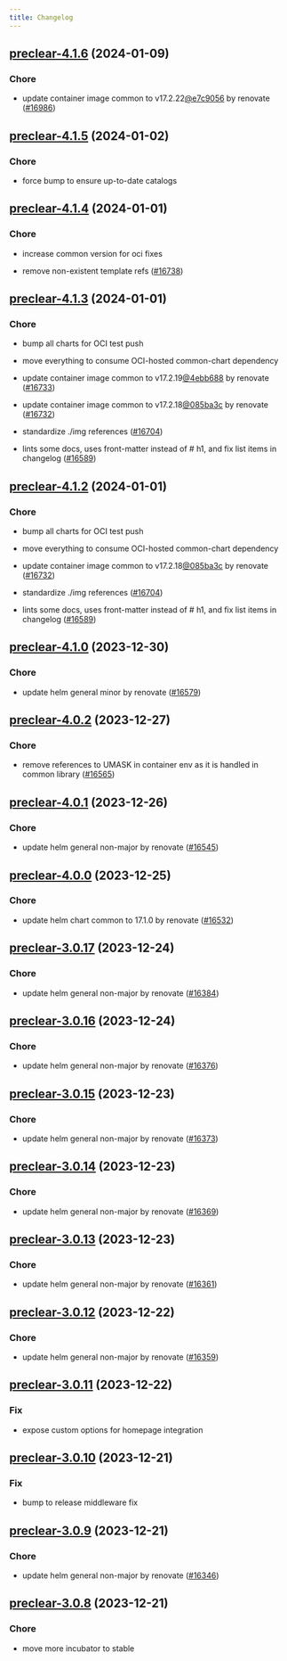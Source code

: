```yaml
---
title: Changelog
---
```




## [preclear-4.1.6](https://github.com/truecharts/charts/compare/preclear-4.1.5...preclear-4.1.6) (2024-01-09)

### Chore



- update container image common to v17.2.22[@e7c9056](https://github.com/e7c9056) by renovate ([#16986](https://github.com/truecharts/charts/issues/16986))


## [preclear-4.1.5](https://github.com/truecharts/charts/compare/preclear-4.1.4...preclear-4.1.5) (2024-01-02)

### Chore



- force bump to ensure up-to-date catalogs


## [preclear-4.1.4](https://github.com/truecharts/charts/compare/preclear-4.1.3...preclear-4.1.4) (2024-01-01)

### Chore



- increase common version for oci fixes

- remove non-existent template refs ([#16738](https://github.com/truecharts/charts/issues/16738))


## [preclear-4.1.3](https://github.com/truecharts/charts/compare/preclear-4.1.0...preclear-4.1.3) (2024-01-01)

### Chore



- bump all charts for OCI test push

- move everything to consume OCI-hosted common-chart dependency

- update container image common to v17.2.19[@4ebb688](https://github.com/4ebb688) by renovate ([#16733](https://github.com/truecharts/charts/issues/16733))

- update container image common to v17.2.18[@085ba3c](https://github.com/085ba3c) by renovate ([#16732](https://github.com/truecharts/charts/issues/16732))

- standardize ./img references ([#16704](https://github.com/truecharts/charts/issues/16704))

- lints some docs, uses front-matter instead of # h1, and fix list items in changelog ([#16589](https://github.com/truecharts/charts/issues/16589))


## [preclear-4.1.2](https://github.com/truecharts/charts/compare/preclear-4.1.0...preclear-4.1.2) (2024-01-01)

### Chore



- bump all charts for OCI test push

- move everything to consume OCI-hosted common-chart dependency

- update container image common to v17.2.18[@085ba3c](https://github.com/085ba3c) by renovate ([#16732](https://github.com/truecharts/charts/issues/16732))

- standardize ./img references ([#16704](https://github.com/truecharts/charts/issues/16704))

- lints some docs, uses front-matter instead of # h1, and fix list items in changelog ([#16589](https://github.com/truecharts/charts/issues/16589))
## [preclear-4.1.0](https://github.com/truecharts/charts/compare/preclear-4.0.2...preclear-4.1.0) (2023-12-30)

### Chore

- update helm general minor by renovate ([#16579](https://github.com/truecharts/charts/issues/16579))

## [preclear-4.0.2](https://github.com/truecharts/charts/compare/preclear-4.0.1...preclear-4.0.2) (2023-12-27)

### Chore

- remove references to UMASK in container env as it is handled in common library ([#16565](https://github.com/truecharts/charts/issues/16565))

## [preclear-4.0.1](https://github.com/truecharts/charts/compare/preclear-4.0.0...preclear-4.0.1) (2023-12-26)

### Chore

- update helm general non-major by renovate ([#16545](https://github.com/truecharts/charts/issues/16545))

## [preclear-4.0.0](https://github.com/truecharts/charts/compare/preclear-3.0.17...preclear-4.0.0) (2023-12-25)

### Chore

- update helm chart common to 17.1.0 by renovate ([#16532](https://github.com/truecharts/charts/issues/16532))

## [preclear-3.0.17](https://github.com/truecharts/charts/compare/preclear-3.0.16...preclear-3.0.17) (2023-12-24)

### Chore

- update helm general non-major by renovate ([#16384](https://github.com/truecharts/charts/issues/16384))

## [preclear-3.0.16](https://github.com/truecharts/charts/compare/preclear-3.0.15...preclear-3.0.16) (2023-12-24)

### Chore

- update helm general non-major by renovate ([#16376](https://github.com/truecharts/charts/issues/16376))

## [preclear-3.0.15](https://github.com/truecharts/charts/compare/preclear-3.0.14...preclear-3.0.15) (2023-12-23)

### Chore

- update helm general non-major by renovate ([#16373](https://github.com/truecharts/charts/issues/16373))

## [preclear-3.0.14](https://github.com/truecharts/charts/compare/preclear-3.0.13...preclear-3.0.14) (2023-12-23)

### Chore

- update helm general non-major by renovate ([#16369](https://github.com/truecharts/charts/issues/16369))

## [preclear-3.0.13](https://github.com/truecharts/charts/compare/preclear-3.0.12...preclear-3.0.13) (2023-12-23)

### Chore

- update helm general non-major by renovate ([#16361](https://github.com/truecharts/charts/issues/16361))

## [preclear-3.0.12](https://github.com/truecharts/charts/compare/preclear-3.0.11...preclear-3.0.12) (2023-12-22)

### Chore

- update helm general non-major by renovate ([#16359](https://github.com/truecharts/charts/issues/16359))

## [preclear-3.0.11](https://github.com/truecharts/charts/compare/preclear-3.0.10...preclear-3.0.11) (2023-12-22)

### Fix

- expose custom options for homepage integration

## [preclear-3.0.10](https://github.com/truecharts/charts/compare/preclear-3.0.9...preclear-3.0.10) (2023-12-21)

### Fix

- bump to release middleware fix

## [preclear-3.0.9](https://github.com/truecharts/charts/compare/preclear-3.0.8...preclear-3.0.9) (2023-12-21)

### Chore

- update helm general non-major by renovate ([#16346](https://github.com/truecharts/charts/issues/16346))

## [preclear-3.0.8](https://github.com/truecharts/charts/compare/preclear-3.0.7...preclear-3.0.8) (2023-12-21)

### Chore

- move more incubator to stable

